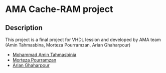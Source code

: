 # AMA Cache-RAM project
## Description
This project is a final project for VHDL lession and developed by AMA team (Amin Tahmasbina, Morteza Pourramzan, Arian Ghaharpour)

- [Mohammad Amin Tahmasbinia](https://github.com/mohammadamintahmasbi)
- [Morteza Pourramzan](https://github.com/arian-gh24)
- [Arian Ghaharpour](https://github.com/MortezaPr)
